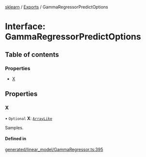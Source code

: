 [sklearn](../readme.md) / [Exports](../modules.md) / GammaRegressorPredictOptions

# Interface: GammaRegressorPredictOptions

## Table of contents

### Properties

- [X](GammaRegressorPredictOptions.md#x)

## Properties

### X

• `Optional` **X**: [`ArrayLike`](../modules.md#arraylike)

Samples.

#### Defined in

[generated/linear_model/GammaRegressor.ts:395](https://github.com/transitive-bullshit/scikit-learn-ts/blob/367336a/packages/sklearn/src/generated/linear_model/GammaRegressor.ts#L395)
